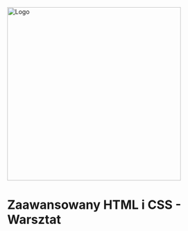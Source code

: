 <img alt="Logo" src="http://coderslab.pl/img/coderslab-logo.png" width="400">

# Zaawansowany HTML i CSS - Warsztat


